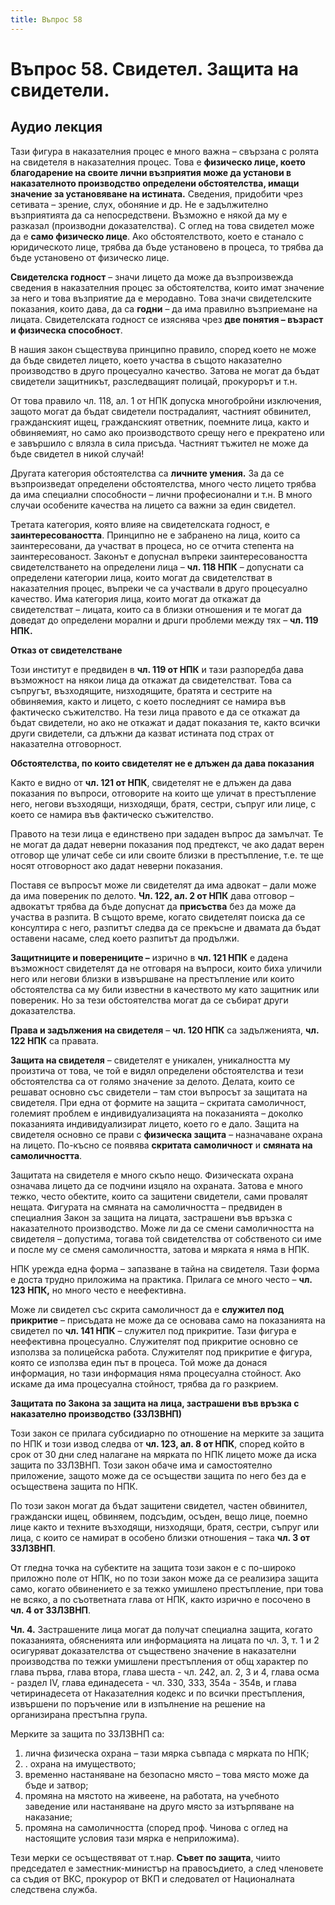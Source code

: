 ```yaml
---
title: Въпрос 58
---
```

# **Въпрос 58. Свидетел. Защита на свидетели.**
## **Аудио лекция**
  <div class="ready-player-1">
        <audio crossorigin>
            <source src="https://raw.githubusercontent.com/LexsTech/LexsWiki/main/audio/%D0%9D%D0%B0%D0%BA%D0%B0%D0%B7%D0%B0%D1%82%D0%B5%D0%BB%D0%BD%D0%BE%D0%BF%D1%80%D0%B0%D0%B2%D0%BD%D0%B8%20%D0%BD%D0%B0%D1%83%D0%BA%D0%B8/%D0%A2%D0%B5%D0%BC%D0%B0%2058.mp3" type="audio/mpeg">
        </audio>
    </div>

Тази фигура в наказателния процес е много важна – свързана с ролята на свидетеля в наказателния процес. Това е **физическо лице, което благодарение на своите лични възприятия може да установи в наказателното производство определени обстоятелства, имащи значение за установяване на истината.** Сведения, придобити чрез сетивата – зрение, слух, обоняние и др. Не е задължително възприятията да са непосредствени. Възможно е някой да му е разказал (производни доказателства). С оглед на това свидетел може да е **само физическо лице**. Ако обстоятелството, което е станало с юридическото лице, трябва да бъде установено в процеса, то трябва да бъде установено от физическо лице. 

**Свидетелска годност** – значи лицето да може да възпроизвежда сведения в наказателния процес за обстоятелства, които имат значение за него и това възприятие да е меродавно. Това значи свидетелските показания, които дава, да са **годни** – да има правилно възприемане на лицата. Свидетелската годност се изяснява чрез **две понятия – възраст и физическа способност**. 

В нашия закон съществува принципно правило, според което не може да бъде свидетел лицето, което участва в същото наказателно производство в друго процесуално качество. Затова не могат да бъдат свидетели защитникът, разследващият полицай, прокурорът и т.н.

От това правило чл. 118, ал. 1 от НПК допуска многобройни изключения, защото могат да бъдат свидетели пострадалият, частният обвинител, гражданският ищец, гражданският ответник, поемните лица, както и обвиняемият, но само ако производството срещу него е прекратено или е завършило с влязла в сила присъда. Частният тъжител не може да бъде свидетел в никой случай!

Другата категория обстоятелства са **личните умения.** За да се възпроизведат определени обстоятелства, много често лицето трябва да има специални способности – лични професионални и т.н. В много случаи особените качества на лицето са важни за един свидетел. 

Третата категория, която влияе на свидетелската годност, е **заинтересоваността**. Принципно не е забранено на лица, които са заинтересовани, да участват в процеса, но се отчита степента на заинтересованост. Законът е допуснал въпреки заинтересоваността свидетелстването на определени лица – **чл. 118 НПК** – допуснати са определени категории лица, които могат да свидетелстват в наказателния процес, въпреки че са участвали в друго процесуално качество. Има категория лица, които могат да откажат да свидетелстват – лицата, които са в близки отношения и те могат да доведат до определени морални и дрuги проблеми между тях – **чл. 119 НПК.**

**Отказ от свидетелстване**

Този институт е предвиден в **чл. 119 от НПК** и тази разпоредба дава възможност на някои лица да откажат да свидетелстват. Това са съпругът, възходящите, низходящите, братята и сестрите на обвиняемия, както и лицето, с което последният се намира във фактическо съжителство. На тези лица правото е да се откажат да бъдат свидетели, но ако не откажат и дадат показания те, както всички други свидетели, са длъжни да казват истината под страх от наказателна отговорност.

**Обстоятелства, по които свидетелят не е длъжен да дава показания**

Както е видно от **чл. 121 от НПК**, свидетелят не е длъжен да дава показания по въпроси, отговорите на които ще уличат в престъпление него, негови възходящи, низходящи, братя, сестри, съпруг или лице, с което се намира във фактическо съжителство.

Правото на тези лица е единствено при зададен въпрос да замълчат. Те не могат да дадат неверни показания под предтекст, че ако дадат верен отговор ще уличат себе си или своите близки в престъпление, т.е. те ще носят отговорност ако дадат неверни показания.

Поставя се въпросът може ли свидетелят да има адвокат – дали може да има повереник по делото. **Чл. 122, ал. 2 от НПК** дава отговор – адвокатът трябва да бъде допуснат да **присъства** без да може да участва в разпита. В същото време, когато свидетелят поиска да се консултира с него, разпитът следва да се прекъсне и двамата да бъдат оставени насаме, след което разпитът да продължи.

**Защитниците и поверениците –** изрично в **чл. 121 НПК** е дадена възможност свидетелят да не отговаря на въпроси, които биха уличили него или негови близки в извършване на престъпление или които обстоятелства са му били известни в качеството му като защитник или повереник. Но за тези обстоятелства могат да се събират други доказателства.

**Права и задължения на свидетеля** – **чл. 120 НПК** са задълженията, **чл. 122 НПК** са правата. 

**Защита на свидетеля** – свидетелят е уникален, уникалността му произтича от това, че той е видял определени обстоятелства и тези обстоятелства са от голямо значение за делото. Делата, които се решават основно със свидетели – там стои въпросът за защитата на свидетеля. При една от формите на защита – скритата самоличност, големият проблем е индивидуализацията на показанията – доколко показанията индивидуализират лицето, което го е дало. Защита на свидетеля основно се прави с **физическа защита** – назначаване охрана на лицето. По-късно се появява **скритата самоличност** и **смяната на самоличността**. 

Защитата на свидетеля е много скъпо нещо. Физическата охрана означава лицето да се подчини изцяло на охраната. Затова е много тежко, често обектите, които са защитени свидетели, сами провалят нещата. Фигурата на смяната на самоличността – предвиден в специалния Закон за защита на лицата, застрашени във връзка с наказателното производство. Може ли да се смени самоличността на свидетеля – допустима, тогава той свидетелства от собственото си име и после му се сменя самоличността, затова и мярката я няма в НПК. 

НПК урежда една форма – запазване в тайна на свидетеля. Тази форма е доста трудно приложима на практика. Прилага се много често – **чл. 123 НПК,** но много често е неефективна. 

Може ли свидетел със скрита самоличност да е **служител под прикритие** – присъдата не може да се основава само на показанията на свидетел по **чл. 141 НПК** – служител под прикритие. Тази фигура е неефективна процесуално. Служителят под прикритие основно се използва за полицейска работа. Служителят под прикритие е фигура, която се използва един път в процеса. Той може да донася информация, но тази информация няма процесуална стойност. Ако искаме да има процесуална стойност, трябва да го разкрием. 

**Защитата по Закона за защита на лица, застрашени във връзка с наказателно производство (ЗЗЛЗВНП)**

Този закон се прилага субсидиарно по отношение на мерките за защита по НПК и този извод следва от **чл. 123, ал. 8 от НПК**, според който в срок от 30 дни след налагане на мярката по НПК лицето може да иска защита по ЗЗЛЗВНП. Този закон обаче има и самостоятелно приложение, защото може да се осъществи защита по него без да е осъществена защита по НПК.

По този закон могат да бъдат защитени свидетел, частен обвинител, граждански ищец, обвиняем, подсъдим, осъден, вещо лице, поемно лице както и техните възходящи, низходящи, братя, сестри, съпруг или лица, с които се намират в особено близки отношения – така **чл. 3 от ЗЗЛЗВНП**.

От гледна точка на субектите на защита този закон е с по-широко приложно поле от НПК, но по този закон може да се реализира защита само, когато обвинението е за тежко умишлено престъпление, при това не всяко, а по съответната глава от НПК, както изрично е посочено в **чл. 4 от ЗЗЛЗВНП**.

**Чл. 4.** Застрашените лица могат да получат специална защита, когато показанията, обясненията или информацията на лицата по чл. 3, т. 1 и 2 осигуряват доказателства от съществено значение в наказателни производства по тежки умишлени престъпления от общ характер по глава първа, глава втора, глава шеста - чл. 242, ал. 2, 3 и 4, глава осма - раздел IV, глава единадесета - чл. 330, 333, 354а - 354в, и глава четиринадесета от Наказателния кодекс и по всички престъпления, извършени по поръчение или в изпълнение на решение на организирана престъпна група.

Мерките за защита по ЗЗЛЗВНП са:

1. лична физическа охрана – тази мярка съвпада с мярката по НПК;
2. . охрана на имуществото;
3. временно настаняване на безопасно място – това място може да бъде и затвор;
4. промяна на мястото на живеене, на работата, на учебното заведение или настаняване на друго място за изтърпяване на наказание;
5. промяна на самоличността (според проф. Чинова с оглед на настоящите условия тази мярка е неприложима).

Тези мерки се осъществяват от т.нар. **Съвет по защита**, чиито председател е заместник-министър на правосъдието, а след членовете са съдия от ВКС, прокурор от ВКП и следовател от Националната следствена служба.

